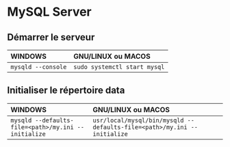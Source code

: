 # MySQL Server

## Démarrer le serveur

|WINDOWS|GNU/LINUX ou MACOS|
|:--|:--|
|`mysqld --console`|`sudo systemctl start mysql`|

## Initialiser le répertoire data

|WINDOWS|GNU/LINUX ou MACOS|
|:--|:--|
|`mysqld --defaults-file=<path>/my.ini --initialize`|`usr/local/mysql/bin/mysqld --defaults-file=<path>/my.ini --initialize`|
